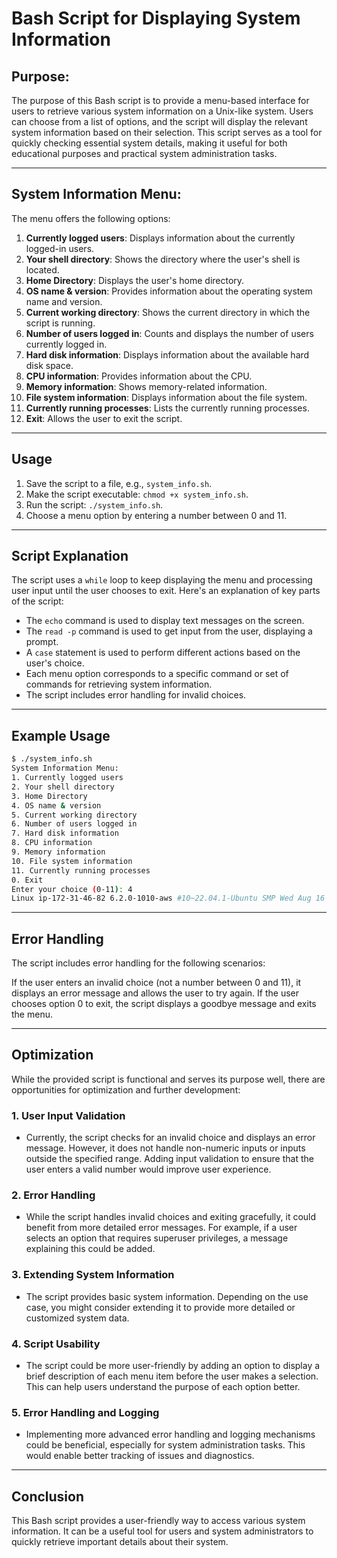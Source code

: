 # Bash Script for Displaying System Information


## Purpose:

The purpose of this Bash script is to provide a menu-based interface for users to retrieve various system information on a Unix-like system. Users can choose from a list of options, and the script will display the relevant system information based on their selection. This script serves as a tool for quickly checking essential system details, making it useful for both educational purposes and practical system administration tasks.


---


## System Information Menu:

The menu offers the following options:

1. **Currently logged users**: Displays information about the currently logged-in users.
2. **Your shell directory**: Shows the directory where the user's shell is located.
3. **Home Directory**: Displays the user's home directory.
4. **OS name & version**: Provides information about the operating system name and version.
5. **Current working directory**: Shows the current directory in which the script is running.
6. **Number of users logged in**: Counts and displays the number of users currently logged in.
7. **Hard disk information**: Displays information about the available hard disk space.
8. **CPU information**: Provides information about the CPU.
9. **Memory information**: Shows memory-related information.
10. **File system information**: Displays information about the file system.
11. **Currently running processes**: Lists the currently running processes.
0. **Exit**: Allows the user to exit the script.


---


## Usage

1. Save the script to a file, e.g., `system_info.sh`.
2. Make the script executable: `chmod +x system_info.sh`.
3. Run the script: `./system_info.sh`.
4. Choose a menu option by entering a number between 0 and 11.


---


## Script Explanation

The script uses a `while` loop to keep displaying the menu and processing user input until the user chooses to exit. Here's an explanation of key parts of the script:

- The `echo` command is used to display text messages on the screen.
- The `read -p` command is used to get input from the user, displaying a prompt.
- A `case` statement is used to perform different actions based on the user's choice.
- Each menu option corresponds to a specific command or set of commands for retrieving system information.
- The script includes error handling for invalid choices.


---


## Example Usage

```bash
$ ./system_info.sh
System Information Menu:
1. Currently logged users
2. Your shell directory
3. Home Directory
4. OS name & version
5. Current working directory
6. Number of users logged in
7. Hard disk information
8. CPU information
9. Memory information
10. File system information
11. Currently running processes
0. Exit
Enter your choice (0-11): 4
Linux ip-172-31-46-82 6.2.0-1010-aws #10~22.04.1-Ubuntu SMP Wed Aug 16 18:00:32 UTC 2023 x86_64 x86_64 x86_64 GNU/Linux
```
---


## Error Handling
The script includes error handling for the following scenarios:

If the user enters an invalid choice (not a number between 0 and 11), it displays an error message and allows the user to try again.
If the user chooses option 0 to exit, the script displays a goodbye message and exits the menu.


---


## Optimization

While the provided script is functional and serves its purpose well, there are opportunities for optimization and further development:

### 1. User Input Validation
   -  Currently, the script checks for an invalid choice and displays an error message. However, it does not handle non-numeric inputs or inputs outside the specified range. Adding input validation to ensure that the user enters a valid number would improve user experience.
   
### 2. Error Handling
   -  While the script handles invalid choices and exiting gracefully, it could benefit from more detailed error messages. For example, if a user selects an option that requires superuser privileges, a message explaining this could be added.

### 3. Extending System Information
   - The script provides basic system information. Depending on the use case, you might consider extending it to provide more detailed or customized system data.

### 4. Script Usability
   - The script could be more user-friendly by adding an option to display a brief description of each menu item before the user makes a selection. This can help users understand the purpose of each option better.


### 5. Error Handling and Logging
   - Implementing more advanced error handling and logging mechanisms could be beneficial, especially for system administration tasks. This would enable better tracking of issues and diagnostics.


---

## Conclusion
This Bash script provides a user-friendly way to access various system information. It can be a useful tool for users and system administrators to quickly retrieve important details about their system.
